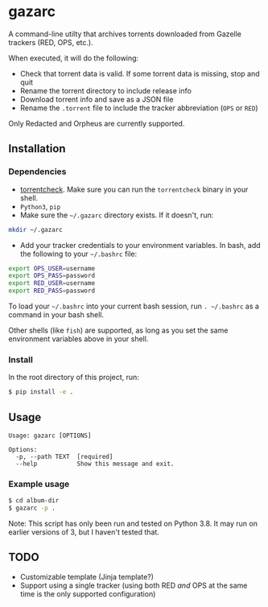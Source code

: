 # gazarc

A command-line utilty that archives torrents downloaded from Gazelle trackers (RED, OPS, etc.).

When executed, it will do the following:

- Check that torrent data is valid. If some torrent data is missing, stop and quit
- Rename the torrent directory to include release info
- Download torrent info and save as a JSON file
- Rename the `.torrent` file to include the tracker abbreviation (`OPS` or `RED`)

Only Redacted and Orpheus are currently supported.

## Installation

### Dependencies

- [torrentcheck](https://github.com/ximellon/torrentcheck). Make sure you can run the `torrentcheck` binary in your shell.
- `Python3`, `pip`
- Make sure the `~/.gazarc` directory exists. If it doesn't, run:

```bash
mkdir ~/.gazarc
```

- Add your tracker credentials to your environment variables. In bash, add the following to your `~/.bashrc` file:

```bash
export OPS_USER=username
export OPS_PASS=password
export RED_USER=username
export RED_PASS=password
```

To load your `~/.bashrc` into your current bash session, run `. ~/.bashrc` as a command in your bash shell.

Other shells (like `fish`) are supported, as long as you set the same environment variables above in your shell.


### Install

In the root directory of this project, run:

```bash
$ pip install -e .
```

## Usage

```
Usage: gazarc [OPTIONS]

Options:
  -p, --path TEXT  [required]
  --help           Show this message and exit.
```

### Example usage

```bash
$ cd album-dir
$ gazarc -p .
```

Note: This script has only been run and tested on Python 3.8. It may run on earlier versions of 3, but I haven't tested that.

## TODO

- Customizable template (Jinja template?)
- Support using a single tracker (using both RED *and* OPS at the same time is the only supported configuration)
